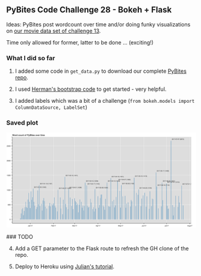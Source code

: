## PyBites Code Challenge 28 - Bokeh + Flask

Ideas: PyBites post wordcount over time and/or doing funky visualizations on [our movie data set of challenge 13](https://github.com/pybites/challenges/tree/master/13).

Time only allowed for former, latter to be done ... (exciting!)


### What I did so far

1. I added some code in `get_data.py` to download our complete [PyBites repo](https://github.com/pybites/pybites.github.io-src).

2. I used [Herman's bootstrap code](https://github.com/realpython/flask-bokeh-example/blob/master/tutorial.md) to get started - very helpful.

3. I added labels which was a bit of a challenge (`from bokeh.models import ColumnDataSource, LabelSet`)


### Saved plot

![saved Bokeh plot](bokeh_plot.png)


### TODO

4. Add a GET parameter to the Flask route to refresh the GH clone of the repo.

5. Deploy to Heroku using [Julian's tutorial](https://pybit.es/deploy-flask-heroku.html).
